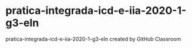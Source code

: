 # pratica-integrada-icd-e-iia-2020-1-g3-eln
pratica-integrada-icd-e-iia-2020-1-g3-eln created by GitHub Classroom
